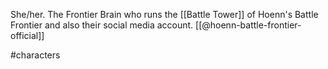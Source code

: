 She/her. The Frontier Brain who runs the [[Battle Tower]] of Hoenn's Battle Frontier and also their social media account. [[@hoenn-battle-frontier-official]]

#characters 